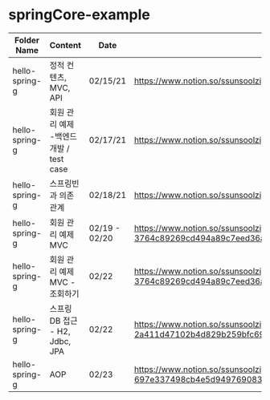 # springCore-example

| Folder Name  | Content | Date| notes |
| ------------- | ------------- |------|-----|
| hello-spring-g  | 정적 컨텐츠, MVC, API  | 02/15/21|https://www.notion.so/ssunsoolzip/f0b86dd82ea44b0c975f8aea291ae076|
| hello-spring-g  | 회원 관리 예제 -백엔드개발 / test case  | 02/17/21|https://www.notion.so/ssunsoolzip/5c33b7a5584b462fb41116992be59ab0 |
| hello-spring-g  | 스프링빈 과  의존관계  | 02/18/21|https://www.notion.so/ssunsoolzip/2d47e83e97e84cf6a7b46e296be65ed8|
| hello-spring-g  | 회원 관리 예제 MVC  | 02/19 - 02/20|https://www.notion.so/ssunsoolzip/MVC-3764c89269cd494a89c7eed36a52510b|
| hello-spring-g  | 회원 관리 예제 MVC - 조회하기  |02/22 |https://www.notion.so/ssunsoolzip/MVC-3764c89269cd494a89c7eed36a52510b|
| hello-spring-g  | 스프링 DB 접근 - H2, Jdbc, JPA  |02/22 |https://www.notion.so/ssunsoolzip/DB-2a411d47102b4d829b259bfc69b769bb|
| hello-spring-g  | AOP  |02/23 |https://www.notion.so/ssunsoolzip/AOP-697e337498cb4e5d94976908350e7755|




